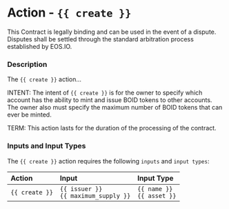 # Action - `{{ create }}`

This Contract is legally binding and can be used in the event of a dispute. Disputes shall be settled through the standard arbitration process established by EOS.IO.

### Description

The `{{ create }}` action... 

INTENT: The intent of `{{ create }}` is for the owner to specify which account has the ability to mint and issue BOID tokens to other accounts. The owner also must specify the maximum number of BOID tokens that can ever be minted.

TERM: This action lasts for the duration of the processing of the contract.

### Inputs and Input Types

The `{{ create }}` action requires the following `inputs` and `input types`:

| Action | Input | Input Type |
|:--|:--|:--|
| `{{ create }}` | `{{ issuer }}`<br/>`{{ maximum_supply }}` | `{{ name }}`<br/>`{{ asset }}` |
